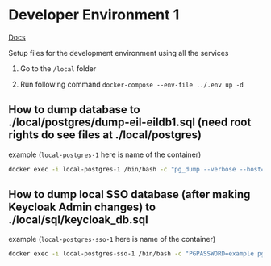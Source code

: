 # Developer Environment 1

[Docs](https://docs.dev.lab.eten.bible/docs/Support/dev-env)

Setup files for the development environment using all the services

1. Go to the `/local` folder

2. Run following command
```docker-compose --env-file ../.env up -d```

## How to dump database to ./local/postgres/dump-eil-eildb1.sql (need root rights do see files at ./local/postgres)
example (`local-postgres-1` here is name of the container)
``` bash
docker exec -i local-postgres-1 /bin/bash -c "pg_dump --verbose --host=dev-aurora-cluster.cluster-ro-cpxhfog2q80o.us-east-2.rds.amazonaws.com --port=5432 --username=postgres --format=plain --file /var/lib/postgresql/data/dump-eil-eildb1.sql eildb1"
```

## How to dump local SSO database (after making Keycloak Admin changes) to ./local/sql/keycloak_db.sql
example (`local-postgres-sso-1` here is name of the container)
``` bash
docker exec -i local-postgres-sso-1 /bin/bash -c "PGPASSWORD=example pg_dump --verbose --username=postgres --format=plain --file /docker-entrypoint-initdb.d/keycloak_db.sql keycloak_db"
```
